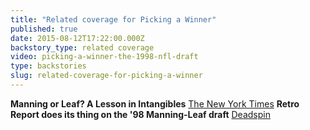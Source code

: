 ```yaml
---
title: "Related coverage for Picking a Winner"
published: true
date: 2015-08-12T17:22:00.000Z
backstory_type: related coverage
video: picking-a-winner-the-1998-nfl-draft
type: backstories
slug: related-coverage-for-picking-a-winner
---
```


**Manning or Leaf? A Lesson in Intangibles**
[The New York Times](http://www.nytimes.com/2014/05/05/us/manning-or-leaf-a-lesson-in-intangibles.html)
**Retro Report does its thing on the '98 Manning-Leaf draft**
[Deadspin](http://deadspin.com/http-vimeo-com-93660329-retro-report-does-its-thing-o-1571796888)

